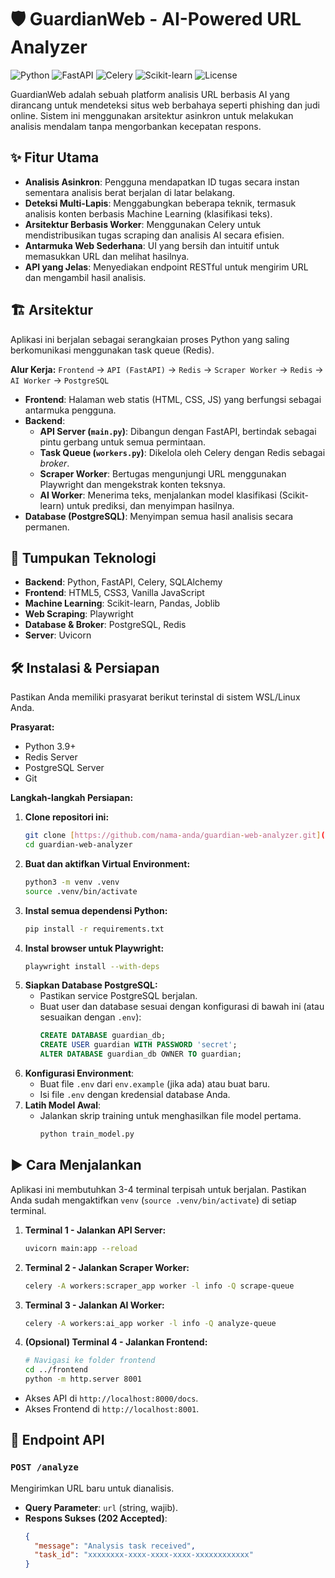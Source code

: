 # 🛡️ GuardianWeb - AI-Powered URL Analyzer

![Python](https://img.shields.io/badge/Python-3.9%2B-blue?style=for-the-badge&logo=python)
![FastAPI](https://img.shields.io/badge/FastAPI-0.116-green?style=for-the-badge&logo=fastapi)
![Celery](https://img.shields.io/badge/Celery-5.x-orange?style=for-the-badge&logo=celery)
![Scikit-learn](https://img.shields.io/badge/Scikit--learn-1.x-blueviolet?style=for-the-badge&logo=scikit-learn)
![License](https://img.shields.io/badge/License-MIT-brightgreen?style=for-the-badge)

GuardianWeb adalah sebuah platform analisis URL berbasis AI yang dirancang untuk mendeteksi situs web berbahaya seperti phishing dan judi online. Sistem ini menggunakan arsitektur asinkron untuk melakukan analisis mendalam tanpa mengorbankan kecepatan respons.

## ✨ Fitur Utama
- **Analisis Asinkron**: Pengguna mendapatkan ID tugas secara instan sementara analisis berat berjalan di latar belakang.
- **Deteksi Multi-Lapis**: Menggabungkan beberapa teknik, termasuk analisis konten berbasis Machine Learning (klasifikasi teks).
- **Arsitektur Berbasis Worker**: Menggunakan Celery untuk mendistribusikan tugas scraping dan analisis AI secara efisien.
- **Antarmuka Web Sederhana**: UI yang bersih dan intuitif untuk memasukkan URL dan melihat hasilnya.
- **API yang Jelas**: Menyediakan endpoint RESTful untuk mengirim URL dan mengambil hasil analisis.

## 🏗️ Arsitektur
Aplikasi ini berjalan sebagai serangkaian proses Python yang saling berkomunikasi menggunakan task queue (Redis).

**Alur Kerja:**
`Frontend` -> `API (FastAPI)` -> `Redis` -> `Scraper Worker` -> `Redis` -> `AI Worker` -> `PostgreSQL`

- **Frontend**: Halaman web statis (HTML, CSS, JS) yang berfungsi sebagai antarmuka pengguna.
- **Backend**:
    - **API Server (`main.py`)**: Dibangun dengan FastAPI, bertindak sebagai pintu gerbang untuk semua permintaan.
    - **Task Queue (`workers.py`)**: Dikelola oleh Celery dengan Redis sebagai *broker*.
    - **Scraper Worker**: Bertugas mengunjungi URL menggunakan Playwright dan mengekstrak konten teksnya.
    - **AI Worker**: Menerima teks, menjalankan model klasifikasi (Scikit-learn) untuk prediksi, dan menyimpan hasilnya.
- **Database (PostgreSQL)**: Menyimpan semua hasil analisis secara permanen.

## 🚀 Tumpukan Teknologi
- **Backend**: Python, FastAPI, Celery, SQLAlchemy
- **Frontend**: HTML5, CSS3, Vanilla JavaScript
- **Machine Learning**: Scikit-learn, Pandas, Joblib
- **Web Scraping**: Playwright
- **Database & Broker**: PostgreSQL, Redis
- **Server**: Uvicorn

## 🛠️ Instalasi & Persiapan

Pastikan Anda memiliki prasyarat berikut terinstal di sistem WSL/Linux Anda.

**Prasyarat:**
- Python 3.9+
- Redis Server
- PostgreSQL Server
- Git

**Langkah-langkah Persiapan:**
1.  **Clone repositori ini:**
    ```bash
    git clone [https://github.com/nama-anda/guardian-web-analyzer.git](https://github.com/nama-anda/guardian-web-analyzer.git)
    cd guardian-web-analyzer
    ```
2.  **Buat dan aktifkan Virtual Environment:**
    ```bash
    python3 -m venv .venv
    source .venv/bin/activate
    ```
3.  **Instal semua dependensi Python:**
    ```bash
    pip install -r requirements.txt
    ```
4.  **Instal browser untuk Playwright:**
    ```bash
    playwright install --with-deps
    ```
5.  **Siapkan Database PostgreSQL:**
    - Pastikan service PostgreSQL berjalan.
    - Buat user dan database sesuai dengan konfigurasi di bawah ini (atau sesuaikan dengan `.env`):
      ```sql
      CREATE DATABASE guardian_db;
      CREATE USER guardian WITH PASSWORD 'secret';
      ALTER DATABASE guardian_db OWNER TO guardian;
      ```
6.  **Konfigurasi Environment**:
    - Buat file `.env` dari `env.example` (jika ada) atau buat baru.
    - Isi file `.env` dengan kredensial database Anda.
7.  **Latih Model Awal**:
    - Jalankan skrip training untuk menghasilkan file model pertama.
      ```bash
      python train_model.py
      ```

## ▶️ Cara Menjalankan
Aplikasi ini membutuhkan 3-4 terminal terpisah untuk berjalan. Pastikan Anda sudah mengaktifkan `venv` (`source .venv/bin/activate`) di setiap terminal.

1.  **Terminal 1 - Jalankan API Server:**
    ```bash
    uvicorn main:app --reload
    ```
2.  **Terminal 2 - Jalankan Scraper Worker:**
    ```bash
    celery -A workers:scraper_app worker -l info -Q scrape-queue
    ```
3.  **Terminal 3 - Jalankan AI Worker:**
    ```bash
    celery -A workers:ai_app worker -l info -Q analyze-queue
    ```
4.  **(Opsional) Terminal 4 - Jalankan Frontend:**
    ```bash
    # Navigasi ke folder frontend
    cd ../frontend
    python -m http.server 8001
    ```
- Akses API di `http://localhost:8000/docs`.
- Akses Frontend di `http://localhost:8001`.

## 📖 Endpoint API

### `POST /analyze`
Mengirimkan URL baru untuk dianalisis.
- **Query Parameter**: `url` (string, wajib).
- **Respons Sukses (202 Accepted)**:
  ```json
  {
    "message": "Analysis task received",
    "task_id": "xxxxxxxx-xxxx-xxxx-xxxx-xxxxxxxxxxxx"
  }
